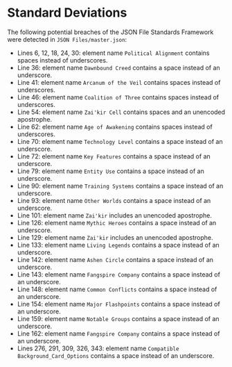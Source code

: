 # Standard Deviations

The following potential breaches of the JSON File Standards Framework were detected in `JSON Files/master.json`:

- Lines 6, 12, 18, 24, 30: element name `Political Alignment` contains spaces instead of underscores.
- Line 36: element name `Dawnbound Creed` contains a space instead of an underscore.
- Line 41: element name `Arcanum of the Veil` contains spaces instead of underscores.
- Line 46: element name `Coalition of Three` contains spaces instead of underscores.
- Line 54: element name `Zai'kir Cell` contains spaces and an unencoded apostrophe.
- Line 62: element name `Age of Awakening` contains spaces instead of underscores.
- Line 70: element name `Technology Level` contains a space instead of an underscore.
- Line 72: element name `Key Features` contains a space instead of an underscore.
- Line 79: element name `Entity Use` contains a space instead of an underscore.
- Line 90: element name `Training Systems` contains a space instead of an underscore.
- Line 93: element name `Other Worlds` contains a space instead of an underscore.
- Line 101: element name `Zai'kir` includes an unencoded apostrophe.
- Line 126: element name `Mythic Heroes` contains a space instead of an underscore.
- Line 129: element name `Zai'kir` includes an unencoded apostrophe.
- Line 133: element name `Living Legends` contains a space instead of an underscore.
- Line 142: element name `Ashen Circle` contains a space instead of an underscore.
- Line 143: element name `Fangspire Company` contains a space instead of an underscore.
- Line 148: element name `Common Conflicts` contains a space instead of an underscore.
- Line 154: element name `Major Flashpoints` contains a space instead of an underscore.
- Line 159: element name `Notable Groups` contains a space instead of an underscore.
- Line 162: element name `Fangspire Company` contains a space instead of an underscore.
- Lines 276, 291, 309, 326, 343: element name `Compatible Background_Card_Options` contains a space instead of an underscore.
